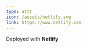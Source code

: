 ```yaml
---
type: attr
icon: /assets/netlify.svg
link: https://www.netlify.com
---
```

Deployed with **Netlify**